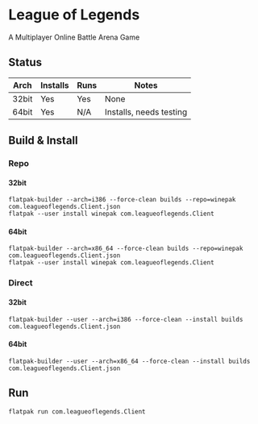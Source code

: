 # League of Legends
A Multiplayer Online Battle Arena Game

## Status

| Arch  | Installs | Runs | Notes |
| ----- | -------- | ---- | ----- |
| 32bit | Yes      | Yes  | None  |
| 64bit | Yes      | N/A  | Installs, needs testing |

## Build & Install
### Repo
#### 32bit

    flatpak-builder --arch=i386 --force-clean builds --repo=winepak com.leagueoflegends.Client.json
    flatpak --user install winepak com.leagueoflegends.Client
    
#### 64bit

    flatpak-builder --arch=x86_64 --force-clean builds --repo=winepak com.leagueoflegends.Client.json
    flatpak --user install winepak com.leagueoflegends.Client

### Direct
#### 32bit

    flatpak-builder --user --arch=i386 --force-clean --install builds com.leagueoflegends.Client.json
    
#### 64bit

    flatpak-builder --user --arch=x86_64 --force-clean --install builds com.leagueoflegends.Client.json

## Run

    flatpak run com.leagueoflegends.Client


